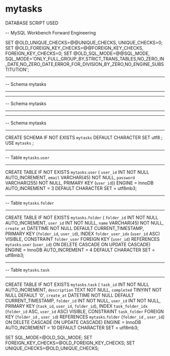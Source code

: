 # mytasks

DATABASE SCRIPT USED

-- MySQL Workbench Forward Engineering

SET @OLD_UNIQUE_CHECKS=@@UNIQUE_CHECKS, UNIQUE_CHECKS=0;
SET @OLD_FOREIGN_KEY_CHECKS=@@FOREIGN_KEY_CHECKS, FOREIGN_KEY_CHECKS=0;
SET @OLD_SQL_MODE=@@SQL_MODE, SQL_MODE='ONLY_FULL_GROUP_BY,STRICT_TRANS_TABLES,NO_ZERO_IN_DATE,NO_ZERO_DATE,ERROR_FOR_DIVISION_BY_ZERO,NO_ENGINE_SUBSTITUTION';

-- -----------------------------------------------------
-- Schema mytasks
-- -----------------------------------------------------
-- -----------------------------------------------------
-- Schema mytasks
-- -----------------------------------------------------

-- -----------------------------------------------------
-- Schema mytasks
-- -----------------------------------------------------
CREATE SCHEMA IF NOT EXISTS `mytasks` DEFAULT CHARACTER SET utf8 ;
USE `mytasks` ;

-- -----------------------------------------------------
-- Table `mytasks`.`user`
-- -----------------------------------------------------
CREATE TABLE IF NOT EXISTS `mytasks`.`user` (
  `user_id` INT NOT NULL AUTO_INCREMENT,
  `email` VARCHAR(45) NOT NULL,
  `password` VARCHAR(255) NOT NULL,
  PRIMARY KEY (`user_id`))
ENGINE = InnoDB
AUTO_INCREMENT = 3
DEFAULT CHARACTER SET = utf8mb3;


-- -----------------------------------------------------
-- Table `mytasks`.`folder`
-- -----------------------------------------------------
CREATE TABLE IF NOT EXISTS `mytasks`.`folder` (
  `folder_id` INT NOT NULL AUTO_INCREMENT,
  `user_id` INT NOT NULL,
  `name` VARCHAR(45) NOT NULL,
  `create_at` DATETIME NOT NULL DEFAULT CURRENT_TIMESTAMP,
  PRIMARY KEY (`folder_id`, `user_id`),
  INDEX `folder_user_idx` (`user_id` ASC) VISIBLE,
  CONSTRAINT `folder_user`
    FOREIGN KEY (`user_id`)
    REFERENCES `mytasks`.`user` (`user_id`)
    ON DELETE CASCADE
    ON UPDATE CASCADE)
ENGINE = InnoDB
AUTO_INCREMENT = 4
DEFAULT CHARACTER SET = utf8mb3;


-- -----------------------------------------------------
-- Table `mytasks`.`task`
-- -----------------------------------------------------
CREATE TABLE IF NOT EXISTS `mytasks`.`task` (
  `task_id` INT NOT NULL AUTO_INCREMENT,
  `description` TEXT NOT NULL,
  `completed` TINYINT NOT NULL DEFAULT '0',
  `create_at` DATETIME NOT NULL DEFAULT CURRENT_TIMESTAMP,
  `folder_id` INT NOT NULL,
  `user_id` INT NOT NULL,
  PRIMARY KEY (`task_id`, `user_id`, `folder_id`),
  INDEX `task_folder_idx` (`folder_id` ASC, `user_id` ASC) VISIBLE,
  CONSTRAINT `task_folder`
    FOREIGN KEY (`folder_id` , `user_id`)
    REFERENCES `mytasks`.`folder` (`folder_id` , `user_id`)
    ON DELETE CASCADE
    ON UPDATE CASCADE)
ENGINE = InnoDB
AUTO_INCREMENT = 10
DEFAULT CHARACTER SET = utf8mb3;


SET SQL_MODE=@OLD_SQL_MODE;
SET FOREIGN_KEY_CHECKS=@OLD_FOREIGN_KEY_CHECKS;
SET UNIQUE_CHECKS=@OLD_UNIQUE_CHECKS;
